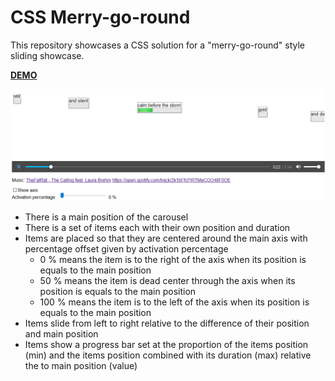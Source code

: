 # CSS Merry-go-round

This repository showcases a CSS solution for a "merry-go-round" style sliding showcase.

[**DEMO**](https://tomashubelbauer.github.io/css-merry-go-round/)


![Screenshot](screenshot.png)

- There is a main position of the carousel
- There is a set of items each with their own position and duration
- Items are placed so that they are centered around the main axis with percentage offset given by activation percentage
    - 0 % means the item is to the right of the axis when its position is equals to the main position
    - 50 % means the item is dead center through the axis when its position is equals to the main position
    - 100 % means the item is to the left of the axis when its position is equals to the main position
- Items slide from left to right relative to the difference of their position and main position
- Items show a progress bar set at the proportion of the items position (min) and the items position combined with its duration (max) relative the to main position (value)
